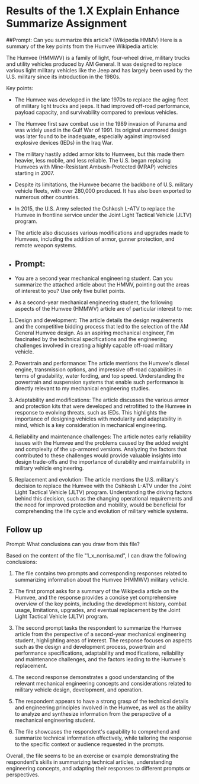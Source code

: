 # Results of the 1.X Explain Enhance Summarize Assignment

##Prompt: 
Can you summarize this article?
(Wikipedia HMMV)
Here is a summary of the key points from the Humvee Wikipedia article:

The Humvee (HMMWV) is a family of light, four-wheel drive, military trucks and utility vehicles produced by AM General. It was designed to replace various light military vehicles like the Jeep and has largely been used by the U.S. military since its introduction in the 1980s.

Key points:

- The Humvee was developed in the late 1970s to replace the aging fleet of military light trucks and jeeps. It had improved off-road performance, payload capacity, and survivability compared to previous vehicles.

- The Humvee first saw combat use in the 1989 invasion of Panama and was widely used in the Gulf War of 1991. Its original unarmored design was later found to be inadequate, especially against improvised explosive devices (IEDs) in the Iraq War.

- The military hastily added armor kits to Humvees, but this made them heavier, less mobile, and less reliable. The U.S. began replacing Humvees with Mine-Resistant Ambush-Protected (MRAP) vehicles starting in 2007.

- Despite its limitations, the Humvee became the backbone of U.S. military vehicle fleets, with over 280,000 produced. It has also been exported to numerous other countries.

- In 2015, the U.S. Army selected the Oshkosh L-ATV to replace the Humvee in frontline service under the Joint Light Tactical Vehicle (JLTV) program.

- The article also discusses various modifications and upgrades made to Humvees, including the addition of armor, gunner protection, and remote weapon systems.

- ## Prompt:
- You are a second year mechanical engineering student. Can you summarize the attached article about the HMMV, pointing out the areas of interest to you? Use only five bullet points.
- As a second-year mechanical engineering student, the following aspects of the Humvee (HMMWV) article are of particular interest to me:

1. Design and development: The article details the design requirements and the competitive bidding process that led to the selection of the AM General Humvee design. As an aspiring mechanical engineer, I'm fascinated by the technical specifications and the engineering challenges involved in creating a highly capable off-road military vehicle.

2. Powertrain and performance: The article mentions the Humvee's diesel engine, transmission options, and impressive off-road capabilities in terms of gradability, water fording, and top speed. Understanding the powertrain and suspension systems that enable such performance is directly relevant to my mechanical engineering studies.

3. Adaptability and modifications: The article discusses the various armor and protection kits that were developed and retrofitted to the Humvee in response to evolving threats, such as IEDs. This highlights the importance of designing vehicles with modularity and adaptability in mind, which is a key consideration in mechanical engineering.

4. Reliability and maintenance challenges: The article notes early reliability issues with the Humvee and the problems caused by the added weight and complexity of the up-armored versions. Analyzing the factors that contributed to these challenges would provide valuable insights into design trade-offs and the importance of durability and maintainability in military vehicle engineering.

5. Replacement and evolution: The article mentions the U.S. military's decision to replace the Humvee with the Oshkosh L-ATV under the Joint Light Tactical Vehicle (JLTV) program. Understanding the driving factors behind this decision, such as the changing operational requirements and the need for improved protection and mobility, would be beneficial for comprehending the life cycle and evolution of military vehicle systems.


## Follow up
Prompt: What conclusions can you draw from this file?

Based on the content of the file "1_x_norrisa.md", I can draw the following conclusions:

1. The file contains two prompts and corresponding responses related to summarizing information about the Humvee (HMMWV) military vehicle.

2. The first prompt asks for a summary of the Wikipedia article on the Humvee, and the response provides a concise yet comprehensive overview of the key points, including the development history, combat usage, limitations, upgrades, and eventual replacement by the Joint Light Tactical Vehicle (JLTV) program.

3. The second prompt tasks the respondent to summarize the Humvee article from the perspective of a second-year mechanical engineering student, highlighting areas of interest. The response focuses on aspects such as the design and development process, powertrain and performance specifications, adaptability and modifications, reliability and maintenance challenges, and the factors leading to the Humvee's replacement.

4. The second response demonstrates a good understanding of the relevant mechanical engineering concepts and considerations related to military vehicle design, development, and operation.

5. The respondent appears to have a strong grasp of the technical details and engineering principles involved in the Humvee, as well as the ability to analyze and synthesize information from the perspective of a mechanical engineering student.

6. The file showcases the respondent's capability to comprehend and summarize technical information effectively, while tailoring the response to the specific context or audience requested in the prompts.

Overall, the file seems to be an exercise or example demonstrating the respondent's skills in summarizing technical articles, understanding engineering concepts, and adapting their responses to different prompts or perspectives.
